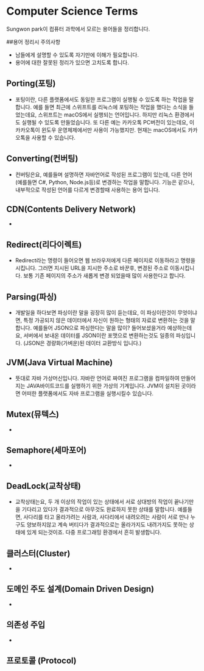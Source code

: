 # Computer Science Terms
Sungwon park이 컴퓨터 과학에서 모르는 용어들을 정리합니다.

##용어 정리시 주의사항

- 남들에게 설명할 수 있도록 자기만에 이해가 필요합니다.
- 용어에 대한 잘못된 정리가 있으면 고치도록 합니다.

## Porting(포팅)
- 포팅이란, 다른 플랫폼에서도 동일한 프로그램이 실행될 수 있도록 하는 작업을 말합니다. 예를 들면 최근에 스위프트를 리눅스에 포팅하는 작업을 했다는 소식을 들었는데요, 스위프트는 macOS에서 실행되는 언어입니다. 하지만 리눅스 환경에서도 실행될 수 있도록 만들었습니다. 또 다른 예는 카카오톡 PC버전이 있는데요, 이 카카오톡이 윈도우 운영체제에서만 사용이 가능했지만. 현재는 macOS에서도 카카오톡을 사용할 수 있습니다. 

## Converting(컨버팅)
- 컨버팅은요, 예를들며 설명하면 자바언어로 작성된 프로그램이 있는데, 다른 언어(예를들면 C#, Python, Node.js등)로 변경하는 작업을 말합니다. 기능은 같으나, 내부적으로 작성된 언어를 다르게 변경할때 사용하는 용어 입니다.

## CDN(Contents Delivery Network)
- 

## Redirect(리다이렉트)
- Redirect라는 명령이 들어오면 웹 브라우저에게 다른 페이지로 이동하라고 명령을 시킵니다. 그러면 지시된 URL을 지시한 주소로 바꾼후, 변경된 주소로 이동시킵니다. 보통 기존 페이지의 주소가 새롭게 변경 되었을때 많이 사용한다고 합니다.

## Parsing(파싱)
- 개발일을 하다보면 파싱이란 말을 굉장히 많이 듣는데요, 이 파싱이란것이 무엇이냐면, 특정 가공되지 않은 데이터에서 자신이 원하는 형태의 자료로 변환하는 것을 말합니다. 예를들어 JSON으로 파싱한다는 말을 많이? 들어보셨을거라 예상하는데요, 서버에서 보내온 데이터를 JSON이란 포맷으로 변환하는것도 일종의 파싱입니다. (JSON은 경량화(가벼운)된 데이터 교환방식 입니다.)

## JVM(Java Virtual Machine)
- 뜻대로 자바 가상머신입니다. 자바란 언어로 짜여진 프로그램을 컴파일하여 만들어지는 JAVA바이트코드를 실행하기 위한 가상의 기계입니다. JVM이 설치된 곳이라면 어떠한 플랫폼에서도 자바 프로그램을 실행시킬수 있습니다. 

## Mutex(뮤텍스)
-

## Semaphore(세마포어)
- 

## DeadLock(교착상태)
- 교착상태는요, 두 개 이상의 작업이 있는 상태에서 서로 상대방의 작업이 끝나기만을 기다리고 있다가 결과적으로 아무것도 완료하지 못한 상태를 말합니다. 예를들면, 사다리를 타고 올라가려는 사람과, 사다리에서 내려오려는 사람이 서로 만나 누구도 양보하지않고 계속 버티다가 결과적으로는 올라가지도 내려가지도 못하는 상태에 있게 되는것이죠. 다중 프로그래밍 환경에서 흔히 발생합니다.

## 클러스터(Cluster)
-

## 도메인 주도 설계(Domain Driven Design)
-

## 의존성 주입
-

## 프로토콜 (Protocol)
